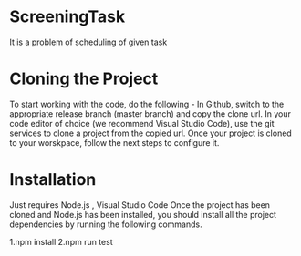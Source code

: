 # ScreeningTask
It is a problem of scheduling of given task

# Cloning the Project
To start working with the code, do the following -
In Github, switch to the appropriate release branch (master branch) and copy the clone url.
In your code editor of choice (we recommend Visual Studio Code), use the git services to clone a project from the copied url.
Once your project is cloned to your worskpace, follow the next steps to configure it.

# Installation
Just requires Node.js , Visual Studio Code Once the project has been cloned and Node.js has been installed, you should install all the project dependencies by running the following commands.

1.npm install
2.npm run test

